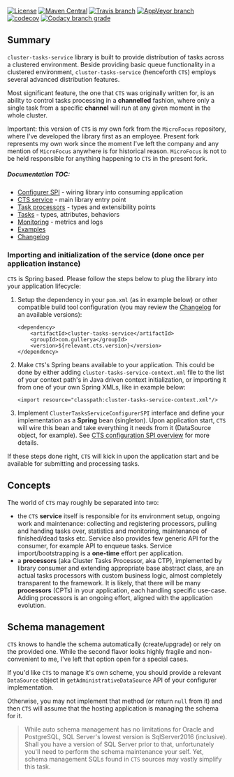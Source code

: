 [![License](https://img.shields.io/badge/License-Apache%202.0-blue.svg)](https://opensource.org/licenses/Apache-2.0)
[![Maven Central](https://img.shields.io/maven-central/v/com.gullerya/cluster-tasks-service.svg?label=Maven%20Central)](https://search.maven.org/search?q=g:%22com.gullerya%22%20AND%20a:%22cluster-tasks-service%22)
[![Travis branch](https://img.shields.io/travis/gullerya/cluster-tasks-service/master.svg?logo=travis)](https://travis-ci.org/gullerya/cluster-tasks-service/branches)
[![AppVeyor branch](https://img.shields.io/appveyor/ci/gullerya/cluster-tasks-service/master.svg?logo=appveyor)](https://ci.appveyor.com/project/gullerya/cluster-tasks-service/branch/master)
[![codecov](https://codecov.io/gh/gullerya/cluster-tasks-service/branch/master/graph/badge.svg)](https://codecov.io/gh/gullerya/cluster-tasks-service)
[![Codacy branch grade](https://img.shields.io/codacy/grade/bb93a604180e450e85dfbcca743fbea0/master.svg?logo=Codacy)](https://www.codacy.com/app/gullerya/cluster-tasks-service)

## Summary

`cluster-tasks-service` library is built to provide distribution of tasks across a clustered environment.
Beside providing basic queue functionality in a clustered environment, `cluster-tasks-service` (henceforth `CTS`) employs several advanced distribution features.

Most significant feature, the one that `CTS` was originally written for, is an ability to control tasks processing in a __channelled__ fashion, where only a single task from a specific __channel__ will run at any given moment in the whole cluster.

Important: this version of `CTS` is my own fork from the `MicroFocus` repository, where I've developed the library first as an employee. Present fork represents my own work since the moment I've left the company and any mention of `MicroFocus` anywhere is for historical reason. `MicroFocus` is not to be held responsible for anything happening to `CTS` in the present fork.

##### Documentation TOC:
- [Configurer SPI](docs/cts-configurer-spi.md) - wiring library into consuming application
- [CTS service](docs/cts-service-api.md) - main library entry point
- [Task processors](docs/cts-task-processors.md) - types and extensibility points
- [Tasks](docs/cts-tasks-overview.md) - types, attributes, behaviors
- [Monitoring](docs/monitoring.md) - metrics and logs
- [Examples](docs/cts-examples.md)
- [Changelog](docs/changelog.md) 

### Importing and initialization of the service (done once per application instance)

`CTS` is Spring based. Please follow the steps below to plug the library into your application lifecycle:

1. Setup the dependency in your `pom.xml` (as in example below) or other compatible build tool configuration (you may review the [Changelog](docs/changelog.md) for an available versions):
    ```
    <dependency>
        <artifactId>cluster-tasks-service</artifactId>
        <groupId>com.gullerya</groupId>
        <version>${relevant.cts.version}</version>
    </dependency>
    ```

2. Make `CTS`'s Spring beans available to your application. This could be done by either adding `cluster-tasks-service-context.xml` file to the list of your context path's in Java driven context initialization, or importing it from one of your own Spring XMLs, like in example below:
    ```
    <import resource="classpath:cluster-tasks-service-context.xml"/>
    ```

3. Implement `ClusterTasksServiceConfigurerSPI` interface and define your implementation as a __Spring__ bean (singleton).
Upon application start, `CTS` will wire this bean and take everything it needs from it (DataSource object, for example).
See [CTS configuration SPI overview](docs/cts-configurer-spi.md) for more details.
  
If these steps done right, `CTS` will kick in upon the application start and be available for submitting and processing tasks.

## Concepts

The world of `CTS` may roughly be separated into two:
- the `CTS` __service__ itself is responsible for its environment setup, ongoing work and maintenance: collecting and registering processors, pulling and handing tasks over, statistics and monitoring, maintenance of finished/dead tasks etc.
 Service also provides few generic API for the consumer, for example API to enqueue tasks.
 Service import/bootstrapping is a __one-time__ effort per application.
- a __processors__ (aka Cluster Tasks Processor, aka CTP), implemented by library consumer and extending appropriate base abstract class, are an actual tasks processors with custom business logic, almost completely transparent to the framework.
 It is likely, that there will be many __processors__ (CPTs) in your application, each handling specific use-case.
 Adding processors is an ongoing effort, aligned with the application evolution.
 
 ## Schema management
 
 `CTS` knows to handle the schema automatically (create/upgrade) or rely on the provided one. While the second flavor looks highly fragile and non-convenient to me, I've left that option open for a special cases.
 
 If you'd like `CTS` to manage it's own scheme, you should provide a relevant `DataSource` object in `getAdministrativeDataSource` API of your configurer implementation.
 
 Otherwise, you may not implement that method (or return `null` from it) and then `CTS` will assume that the hosting application is managing the schema for it.
 
 > While auto schema management has no limitations for Oracle and PostgreSQL, SQL Server's lowest version is SqlServer2016 (inclusive). Shall you have a version of SQL Server prior to that, unfortunately you'll need to perform the schema maintenance your self. Yet, schema management SQLs found in `CTS` sources may vastly simplify this task.